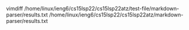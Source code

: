 
vimdiff /home/linux/ieng6/cs15lsp22/cs15lsp22atz/test-file/markdown-parser/results.txt /home/linux/ieng6/cs15lsp22/cs15lsp22atz/markdown-parser/results.txt

